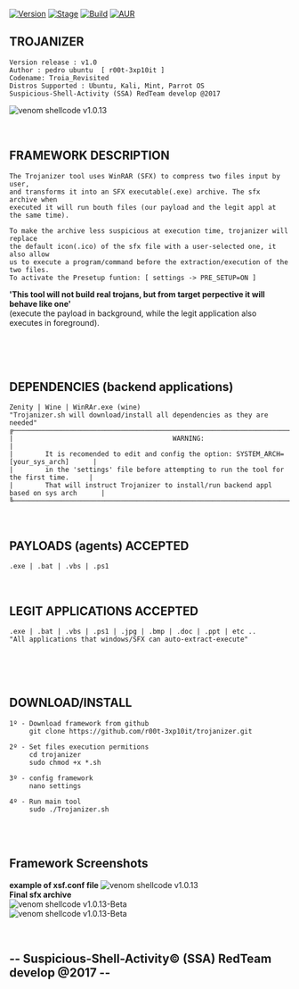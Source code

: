 [![Version](https://img.shields.io/badge/Trojanizer-v1.0-brightgreen.svg?maxAge=259200)]()
[![Stage](https://img.shields.io/badge/Release-Beta-orange.svg)]()
[![Build](https://img.shields.io/badge/Supported_OS-Linux-orange.svg)]()
[![AUR](https://img.shields.io/aur/license/yaourt.svg)]()


## TROJANIZER
    Version release : v1.0
    Author : pedro ubuntu  [ r00t-3xp10it ]
    Codename: Troia_Revisited
    Distros Supported : Ubuntu, Kali, Mint, Parrot OS
    Suspicious-Shell-Activity (SSA) RedTeam develop @2017

![venom shellcode v1.0.13](http://i.cubeupload.com/xLyAG8.png)

<br />

## FRAMEWORK DESCRIPTION
    The Trojanizer tool uses WinRAR (SFX) to compress two files input by user,
    and transforms it into an SFX executable(.exe) archive. The sfx archive when
    executed it will run bouth files (our payload and the legit appl at the same time).

    To make the archive less suspicious at execution time, trojanizer will replace
    the default icon(.ico) of the sfx file with a user-selected one, it also allow
    us to execute a program/command before the extraction/execution of the two files.
    To activate the Presetup funtion: [ settings -> PRE_SETUP=ON ]

   **'This tool will not build real trojans, but from target perpective it will behave like one'**<br />
   (execute the payload in background, while the legit application also executes in foreground).


<br /><br /><br />

## DEPENDENCIES (backend applications)
    Zenity | Wine | WinRAr.exe (wine)
    "Trojanizer.sh will download/install all dependencies as they are needed"
    ╔─────────────────────────────────────────────────────────────────────────────────────────╗
    |                                        WARNING:                                         |
    |        It is recomended to edit and config the option: SYSTEM_ARCH=[your_sys_arch]      |
    |        in the 'settings' file before attempting to run the tool for the first time.     |
    |        That will instruct Trojanizer to install/run backend appl based on sys arch      |
    ╚─────────────────────────────────────────────────────────────────────────────────────────╝

<br />

## PAYLOADS (agents) ACCEPTED
    .exe | .bat | .vbs | .ps1

<br />

## LEGIT APPLICATIONS ACCEPTED
    .exe | .bat | .vbs | .ps1 | .jpg | .bmp | .doc | .ppt | etc ..
    "All applications that windows/SFX can auto-extract-execute"

<br /><br /><br />

## DOWNLOAD/INSTALL
    1º - Download framework from github
         git clone https://github.com/r00t-3xp10it/trojanizer.git

    2º - Set files execution permitions
         cd trojanizer
         sudo chmod +x *.sh

    3º - config framework
         nano settings

    4º - Run main tool
         sudo ./Trojanizer.sh

<br /><br />

## Framework Screenshots
**example of xsf.conf file**
![venom shellcode v1.0.13](http://i.cubeupload.com/QJ3D2L.png)<br />
**Final sfx archive**<br />
![venom shellcode v1.0.13-Beta](http://i.cubeupload.com/L1r4hg.png)<br />
![venom shellcode v1.0.13-Beta](http://i.cubeupload.com/4xZdmZ.png)<br />


<br />


## -- Suspicious-Shell-Activity© (SSA) RedTeam develop @2017 --



